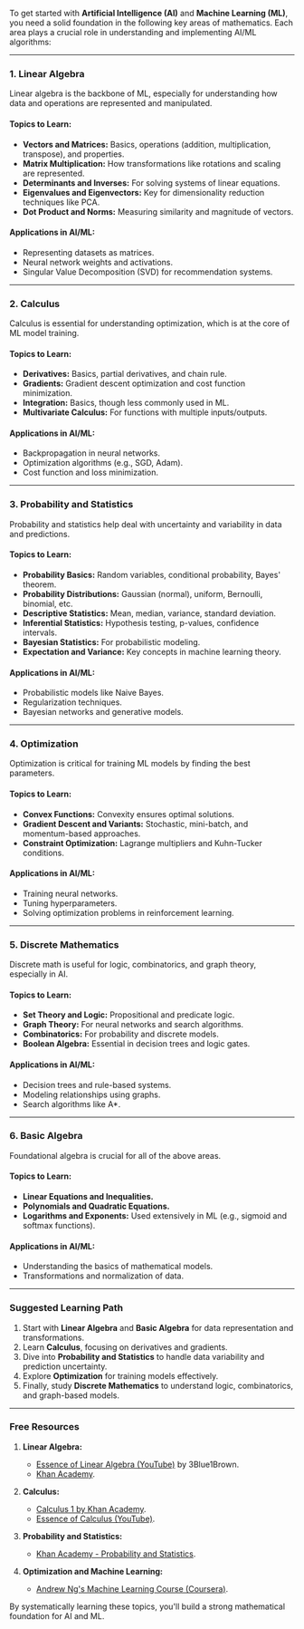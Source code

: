 To get started with **Artificial Intelligence (AI)** and **Machine Learning (ML)**, you need a solid foundation in the following key areas of mathematics. Each area plays a crucial role in understanding and implementing AI/ML algorithms:

---

### 1. **Linear Algebra**

Linear algebra is the backbone of ML, especially for understanding how data and operations are represented and manipulated.

#### **Topics to Learn:**

- **Vectors and Matrices:** Basics, operations (addition, multiplication, transpose), and properties.
- **Matrix Multiplication:** How transformations like rotations and scaling are represented.
- **Determinants and Inverses:** For solving systems of linear equations.
- **Eigenvalues and Eigenvectors:** Key for dimensionality reduction techniques like PCA.
- **Dot Product and Norms:** Measuring similarity and magnitude of vectors.

#### **Applications in AI/ML:**

- Representing datasets as matrices.
- Neural network weights and activations.
- Singular Value Decomposition (SVD) for recommendation systems.

---

### 2. **Calculus**

Calculus is essential for understanding optimization, which is at the core of ML model training.

#### **Topics to Learn:**

- **Derivatives:** Basics, partial derivatives, and chain rule.
- **Gradients:** Gradient descent optimization and cost function minimization.
- **Integration:** Basics, though less commonly used in ML.
- **Multivariate Calculus:** For functions with multiple inputs/outputs.

#### **Applications in AI/ML:**

- Backpropagation in neural networks.
- Optimization algorithms (e.g., SGD, Adam).
- Cost function and loss minimization.

---

### 3. **Probability and Statistics**

Probability and statistics help deal with uncertainty and variability in data and predictions.

#### **Topics to Learn:**

- **Probability Basics:** Random variables, conditional probability, Bayes' theorem.
- **Probability Distributions:** Gaussian (normal), uniform, Bernoulli, binomial, etc.
- **Descriptive Statistics:** Mean, median, variance, standard deviation.
- **Inferential Statistics:** Hypothesis testing, p-values, confidence intervals.
- **Bayesian Statistics:** For probabilistic modeling.
- **Expectation and Variance:** Key concepts in machine learning theory.

#### **Applications in AI/ML:**

- Probabilistic models like Naive Bayes.
- Regularization techniques.
- Bayesian networks and generative models.

---

### 4. **Optimization**

Optimization is critical for training ML models by finding the best parameters.

#### **Topics to Learn:**

- **Convex Functions:** Convexity ensures optimal solutions.
- **Gradient Descent and Variants:** Stochastic, mini-batch, and momentum-based approaches.
- **Constraint Optimization:** Lagrange multipliers and Kuhn-Tucker conditions.

#### **Applications in AI/ML:**

- Training neural networks.
- Tuning hyperparameters.
- Solving optimization problems in reinforcement learning.

---

### 5. **Discrete Mathematics**

Discrete math is useful for logic, combinatorics, and graph theory, especially in AI.

#### **Topics to Learn:**

- **Set Theory and Logic:** Propositional and predicate logic.
- **Graph Theory:** For neural networks and search algorithms.
- **Combinatorics:** For probability and discrete models.
- **Boolean Algebra:** Essential in decision trees and logic gates.

#### **Applications in AI/ML:**

- Decision trees and rule-based systems.
- Modeling relationships using graphs.
- Search algorithms like A\*.

---

### 6. **Basic Algebra**

Foundational algebra is crucial for all of the above areas.

#### **Topics to Learn:**

- **Linear Equations and Inequalities.**
- **Polynomials and Quadratic Equations.**
- **Logarithms and Exponents:** Used extensively in ML (e.g., sigmoid and softmax functions).

#### **Applications in AI/ML:**

- Understanding the basics of mathematical models.
- Transformations and normalization of data.

---

### Suggested Learning Path

1. Start with **Linear Algebra** and **Basic Algebra** for data representation and transformations.
2. Learn **Calculus**, focusing on derivatives and gradients.
3. Dive into **Probability and Statistics** to handle data variability and prediction uncertainty.
4. Explore **Optimization** for training models effectively.
5. Finally, study **Discrete Mathematics** to understand logic, combinatorics, and graph-based models.

---

### Free Resources

1. **Linear Algebra:**

   - [Essence of Linear Algebra (YouTube)](https://www.youtube.com/playlist?list=PLZHQObOWTQDNU6R1_67000Dx_ZCJB-3pi) by 3Blue1Brown.
   - [Khan Academy](https://www.khanacademy.org/math/linear-algebra).

2. **Calculus:**

   - [Calculus 1 by Khan Academy](https://www.khanacademy.org/math/calculus-1).
   - [Essence of Calculus (YouTube)](https://www.youtube.com/playlist?list=PLZHQObOWTQDMT8MdSLj6aSNU1Q0j6LAZy).

3. **Probability and Statistics:**

   - [Khan Academy - Probability and Statistics](https://www.khanacademy.org/math/statistics-probability).

4. **Optimization and Machine Learning:**
   - [Andrew Ng's Machine Learning Course (Coursera)](https://www.coursera.org/learn/machine-learning).

By systematically learning these topics, you'll build a strong mathematical foundation for AI and ML.
